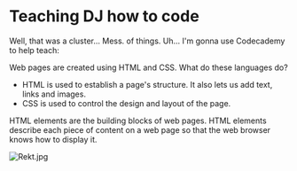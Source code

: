 # Teaching DJ how to code

Well, that was a cluster... Mess. of things. Uh... I'm gonna use Codecademy to help teach:

Web pages are created using HTML and CSS. What do these languages do?
- HTML is used to establish a page's structure. It also lets us add text, links and images.
- CSS is used to control the design and layout of the page.

HTML elements are the building blocks of web pages. HTML elements describe each piece of content on a web page so that the web browser knows how to display it.

![Rekt.jpg](https://s3.amazonaws.com/codecademy-content/courses/ltp/img/2/html-elements.png)
